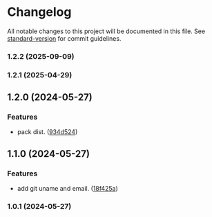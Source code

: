 # Changelog

All notable changes to this project will be documented in this file. See [standard-version](https://github.com/conventional-changelog/standard-version) for commit guidelines.

### 1.2.2 (2025-09-09)

### 1.2.1 (2025-04-29)

## 1.2.0 (2024-05-27)


### Features

* pack dist. ([934d524](https://github.com/elytica/hierarchical-csv-to-json/commit/934d524b46cc209b9e29499265394152d4df46a7))

## 1.1.0 (2024-05-27)


### Features

* add git uname and email. ([18f425a](https://github.com/elytica/hierarchical-csv-to-json/commit/18f425a0ce002485631b8e382cb44a02d30425d7))

### 1.0.1 (2024-05-27)
